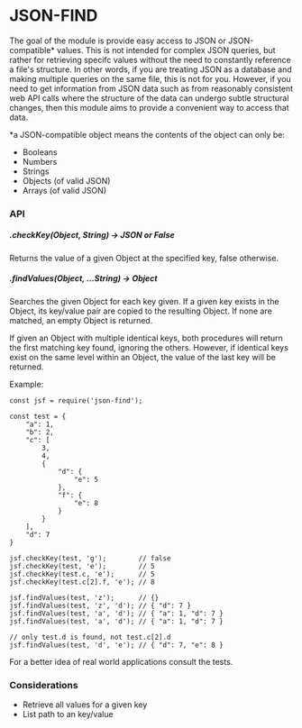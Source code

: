 # JSON-FIND

The goal of the module is provide easy access to JSON or JSON-compatible* values. This is not intended for complex JSON queries, but rather for retrieving specifc values without the need to constantly reference a file's structure. In other words, if you are treating JSON as a database and making multiple queries on the same file, this is not for you. However, if you need to get information from JSON data such as from reasonably consistent web API calls where the structure of the data can undergo subtle structural changes, then this module aims to provide a convenient way to access that data.

*a JSON-compatible object means the contents of the object can only be:
- Booleans
- Numbers
- Strings
- Objects (of valid JSON)
- Arrays (of valid JSON)


### API

#####   .checkKey(Object, String) -> JSON or False

Returns the value of a given Object at the specified key, false otherwise.

#####   .findValues(Object, ...String) -> Object
    
Searches the given Object for each key given. If a given key exists in the Object, its key/value pair
are copied to the resulting Object. If none are matched, an empty Object is returned.

If given an Object with multiple identical keys, both procedures will return the first matching key found, ignoring the others. However, if identical keys exist on the same level within an Object, the value of the last key will be returned.

Example:

    const jsf = require('json-find');

    const test = {
        "a": 1,
        "b": 2,
        "c": [
            3, 
            4, 
            {
                "d": {
                    "e": 5
                },
                "f": {
                    "e": 8
                }
            }
        ],
        "d": 7
    }
    
    jsf.checkKey(test, 'g');        // false
    jsf.checkKey(test, 'e');        // 5
    jsf.checkKey(test.c, 'e');      // 5
    jsf.checkKey(test.c[2].f, 'e'); // 8
    
    jsf.findValues(test, 'z');      // {}
    jsf.findValues(test, 'z', 'd'); // { "d": 7 }
    jsf.findValues(test, 'a', 'd'); // { "a": 1, "d": 7 }
    jsf.findValues(test, 'a', 'd'); // { "a": 1, "d": 7 }
    
    // only test.d is found, not test.c[2].d
    jsf.findValues(test, 'd', 'e'); // { "d": 7, "e": 8 }
    

For a better idea of real world applications consult the tests.


### Considerations
- Retrieve all values for a given key
- List path to an key/value
